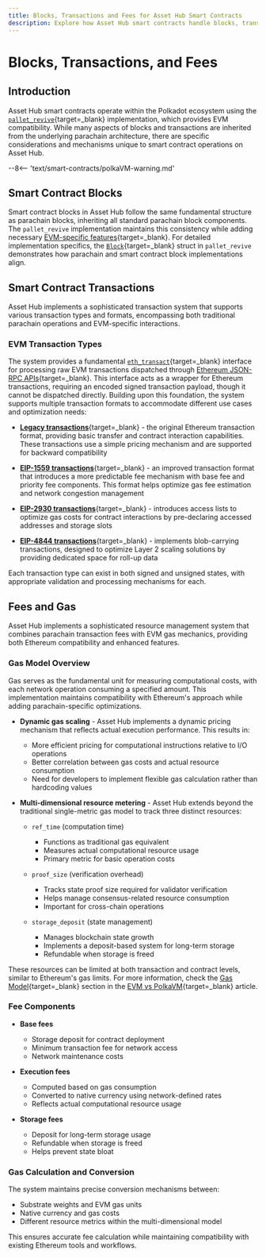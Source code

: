 ```yaml
---
title: Blocks, Transactions and Fees for Asset Hub Smart Contracts
description: Explore how Asset Hub smart contracts handle blocks, transactions, and fees with EVM compatibility, supporting various Ethereum transaction types.
---
```


# Blocks, Transactions, and Fees

## Introduction

Asset Hub smart contracts operate within the Polkadot ecosystem using the [`pallet_revive`](https://paritytech.github.io/polkadot-sdk/master/pallet_revive/){target=\_blank} implementation, which provides EVM compatibility. While many aspects of blocks and transactions are inherited from the underlying parachain architecture, there are specific considerations and mechanisms unique to smart contract operations on Asset Hub.

--8<-- 'text/smart-contracts/polkaVM-warning.md'

## Smart Contract Blocks

Smart contract blocks in Asset Hub follow the same fundamental structure as parachain blocks, inheriting all standard parachain block components. The `pallet_revive` implementation maintains this consistency while adding necessary [EVM-specific features](https://paritytech.github.io/polkadot-sdk/master/pallet_revive/evm){target=\_blank}. For detailed implementation specifics, the [`Block`](https://paritytech.github.io/polkadot-sdk/master/pallet_revive/evm/struct.Block.html){target=\_blank} struct in `pallet_revive` demonstrates how parachain and smart contract block implementations align.

## Smart Contract Transactions

Asset Hub implements a sophisticated transaction system that supports various transaction types and formats, encompassing both traditional parachain operations and EVM-specific interactions.

### EVM Transaction Types

The system provides a fundamental [`eth_transact`](https://paritytech.github.io/polkadot-sdk/master/pallet_revive/pallet/dispatchables/fn.eth_transact.html){target=\_blank} interface for processing raw EVM transactions dispatched through [Ethereum JSON-RPC APIs](/develop/smart-contracts/json-rpc-apis/){target=\_blank}. This interface acts as a wrapper for Ethereum transactions, requiring an encoded signed transaction payload, though it cannot be dispatched directly. Building upon this foundation, the system supports multiple transaction formats to accommodate different use cases and optimization needs:

- [**Legacy transactions**](https://paritytech.github.io/polkadot-sdk/master/pallet_revive/evm/struct.TransactionLegacyUnsigned.html){target=\_blank} - the original Ethereum transaction format, providing basic transfer and contract interaction capabilities. These transactions use a simple pricing mechanism and are supported for backward compatibility

- [**EIP-1559 transactions**](https://paritytech.github.io/polkadot-sdk/master/pallet_revive/evm/struct.Transaction1559Unsigned.html){target=\_blank} - an improved transaction format that introduces a more predictable fee mechanism with base fee and priority fee components. This format helps optimize gas fee estimation and network congestion management

- [**EIP-2930 transactions**](https://paritytech.github.io/polkadot-sdk/master/pallet_revive/evm/struct.Transaction2930Unsigned.html){target=\_blank} - introduces access lists to optimize gas costs for contract interactions by pre-declaring accessed addresses and storage slots

- [**EIP-4844 transactions**](https://paritytech.github.io/polkadot-sdk/master/pallet_revive/evm/struct.Transaction4844Unsigned.html){target=\_blank} - implements blob-carrying transactions, designed to optimize Layer 2 scaling solutions by providing dedicated space for roll-up data

Each transaction type can exist in both signed and unsigned states, with appropriate validation and processing mechanisms for each.

## Fees and Gas

Asset Hub implements a sophisticated resource management system that combines parachain transaction fees with EVM gas mechanics, providing both Ethereum compatibility and enhanced features.

### Gas Model Overview

Gas serves as the fundamental unit for measuring computational costs, with each network operation consuming a specified amount. This implementation maintains compatibility with Ethereum's approach while adding parachain-specific optimizations.

- **Dynamic gas scaling** - Asset Hub implements a dynamic pricing mechanism that reflects actual execution performance. This results in:
    - More efficient pricing for computational instructions relative to I/O operations
    - Better correlation between gas costs and actual resource consumption
    - Need for developers to implement flexible gas calculation rather than hardcoding values

- **Multi-dimensional resource metering** -  Asset Hub extends beyond the traditional single-metric gas model to track three distinct resources:

    - `ref_time` (computation time)

        - Functions as traditional gas equivalent
        - Measures actual computational resource usage
        - Primary metric for basic operation costs


    - `proof_size` (verification overhead)

        - Tracks state proof size required for validator verification
        - Helps manage consensus-related resource consumption
        - Important for cross-chain operations


    - `storage_deposit` (state management)

        - Manages blockchain state growth
        - Implements a deposit-based system for long-term storage
        - Refundable when storage is freed

These resources can be limited at both transaction and contract levels, similar to Ethereum's gas limits. For more information, check the [Gas Model](/polkadot-protocol/smart-contract-basics/evm-vs-polkavm#gas-model){target=\_blank} section in the [EVM vs PolkaVM](/polkadot-protocol/smart-contract-basics/evm-vs-polkavm/){target=\_blank} article.

### Fee Components

- **Base fees**

    - Storage deposit for contract deployment
    - Minimum transaction fee for network access
    - Network maintenance costs

- **Execution fees**

    - Computed based on gas consumption
    - Converted to native currency using network-defined rates
    - Reflects actual computational resource usage

- **Storage fees**

    - Deposit for long-term storage usage
    - Refundable when storage is freed
    - Helps prevent state bloat

### Gas Calculation and Conversion

The system maintains precise conversion mechanisms between:

- Substrate weights and EVM gas units
- Native currency and gas costs
- Different resource metrics within the multi-dimensional model

This ensures accurate fee calculation while maintaining compatibility with existing Ethereum tools and workflows.